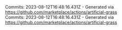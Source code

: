 Commits: 2023-08-12T16:48:16.431Z - Generated via https://github.com/marketplace/actions/artificial-grass
<br>
Commits: 2023-08-12T16:48:16.431Z - Generated via https://github.com/marketplace/actions/artificial-grass
<br>

